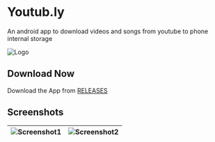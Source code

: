 # Youtub.ly
An android app to download videos and songs from youtube to phone internal storage

![Logo](https://github.com/kamaravichow/youtube.ly-android/raw/main/docs/logo-changed.png)

## Download Now
Download the App from [RELEASES](https://github.com/kamaravichow/youtube.ly-android/releases)

## Screenshots
|![Screenshot1](https://github.com/kamaravichow/youtube.ly-android/raw/main/docs/screenshot-1.jpg)|![Screenshot2](https://github.com/kamaravichow/youtube.ly-android/raw/main/docs/screenshot-2.jpg)|
|---|---|




